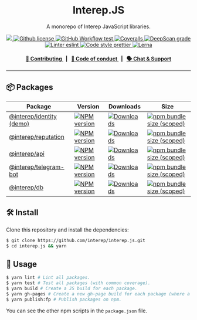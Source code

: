 <p align="center">
    <h1 align="center">
        Interep.JS
    </h1>
    <p align="center">A monorepo of Interep JavaScript libraries.</p>
</p>

<p align="center">
    <a href="https://github.com/interep">
        <img src="https://img.shields.io/badge/project-Interep-blue.svg?style=flat-square">
    </a>
    <a href="https://github.com/interep/interep.js/blob/main/LICENSE">
        <img alt="Github license" src="https://img.shields.io/github/license/interep/interep.js.svg?style=flat-square">
    </a>
    <a href="https://github.com/interep/interep.js/actions?query=workflow%3Atest">
        <img alt="GitHub Workflow test" src="https://img.shields.io/github/workflow/status/interep/interep.js/test?label=test&style=flat-square&logo=github">
    </a>
    <a href="https://coveralls.io/github/interep/interep.js">
        <img alt="Coveralls" src="https://img.shields.io/coveralls/github/interep/interep.js?style=flat-square&logo=coveralls">
    </a>
    <a href="https://deepscan.io/dashboard#view=project&tid=16502&pid=19838&bid=520522">
        <img alt="DeepScan grade" src="https://deepscan.io/api/teams/16502/projects/19838/branches/520522/badge/grade.svg">
    </a>
    <a href="https://eslint.org/">
        <img alt="Linter eslint" src="https://img.shields.io/badge/linter-eslint-8080f2?style=flat-square&logo=eslint">
    </a>
    <a href="https://prettier.io/">
        <img alt="Code style prettier" src="https://img.shields.io/badge/code%20style-prettier-f8bc45?style=flat-square&logo=prettier">
    </a>
    <a href="https://lerna.js.org/">
        <img alt="Lerna" src="https://img.shields.io/badge/maintained%20with-lerna-8f6899.svg?style=flat-square">
    </a>
</p>

<div align="center">
    <h4>
        <a href="https://docs.interep.link/contributing">
            👥 Contributing
        </a>
        <span>&nbsp;&nbsp;|&nbsp;&nbsp;</span>
        <a href="https://docs.interep.link/code-of-conduct">
            🤝 Code of conduct
        </a>
        <span>&nbsp;&nbsp;|&nbsp;&nbsp;</span>
        <a href="https://t.me/interrep">
            🗣️ Chat &amp; Support
        </a>
    </h4>
</div>

---

## 📦 Packages

<table>
    <th>Package</th>
    <th>Version</th>
    <th>Downloads</th>
    <th>Size</th>
    <tbody>
        <tr>
            <td>
                <a href="https://github.com/Interep/interep.js/tree/main/packages/identity">
                    @interep/identity
                </a>
                <a href="https://js.interep.link/identity/">
                    (demo)
                </a>
            </td>
            <td>
                <!-- NPM version -->
                <a href="https://npmjs.org/package/@interep/identity">
                    <img src="https://img.shields.io/npm/v/@interep/identity.svg?style=flat-square" alt="NPM version" />
                </a>
            </td>
            <td>
                <!-- Downloads -->
                <a href="https://npmjs.org/package/@interep/identity">
                    <img src="https://img.shields.io/npm/dm/@interep/identity.svg?style=flat-square" alt="Downloads" />
                </a>
            </td>
            <td>
                <!-- Size -->
                <a href="https://bundlephobia.com/package/@interep/identity">
                    <img src="https://img.shields.io/bundlephobia/minzip/@interep/identity" alt="npm bundle size (scoped)" />
                </a>
            </td>
        </tr>
        <tr>
            <td>
                <a href="https://github.com/Interep/interep.js/tree/main/packages/reputation">
                    @interep/reputation
                </a>
            </td>
            <td>
                <!-- NPM version -->
                <a href="https://npmjs.org/package/@interep/reputation">
                    <img src="https://img.shields.io/npm/v/@interep/reputation.svg?style=flat-square" alt="NPM version" />
                </a>
            </td>
            <td>
                <!-- Downloads -->
                <a href="https://npmjs.org/package/@interep/reputation">
                    <img src="https://img.shields.io/npm/dm/@interep/reputation.svg?style=flat-square" alt="Downloads" />
                </a>
            </td>
            <td>
                <!-- Size -->
                <a href="https://bundlephobia.com/package/@interep/reputation">
                    <img src="https://img.shields.io/bundlephobia/minzip/@interep/reputation" alt="npm bundle size (scoped)" />
                </a>
            </td>
        </tr>
        <tr>
            <td>
                <a href="https://github.com/interep/interep.js/tree/main/packages/api">
                    @interep/api
                </a>
            </td>
            <td>
                <!-- NPM version -->
                <a href="https://npmjs.org/package/@interep/api">
                    <img src="https://img.shields.io/npm/v/@interep/api.svg?style=flat-square" alt="NPM version" />
                </a>
            </td>
            <td>
                <!-- Downloads -->
                <a href="https://npmjs.org/package/@interep/api">
                    <img src="https://img.shields.io/npm/dm/@interep/api.svg?style=flat-square" alt="Downloads" />
                </a>
            </td>
            <td>
                <!-- Size -->
                <a href="https://bundlephobia.com/package/@interep/api">
                    <img src="https://img.shields.io/bundlephobia/minzip/@interep/api" alt="npm bundle size (scoped)" />
                </a>
            </td>
        </tr>
        <tr>
            <td>
                <a href="https://github.com/interep/interep.js/tree/main/packages/telegram-bot">
                    @interep/telegram-bot
                </a>
            </td>
            <td>
                <!-- NPM version -->
                <a href="https://npmjs.org/package/@interep/telegram-bot">
                    <img src="https://img.shields.io/npm/v/@interep/telegram-bot.svg?style=flat-square" alt="NPM version" />
                </a>
            </td>
            <td>
                <!-- Downloads -->
                <a href="https://npmjs.org/package/@interep/telegram-bot">
                    <img src="https://img.shields.io/npm/dm/@interep/telegram-bot.svg?style=flat-square" alt="Downloads" />
                </a>
            </td>
            <td>
                <!-- Size -->
                <a href="https://bundlephobia.com/package/@interep/telegram-bot">
                    <img src="https://img.shields.io/bundlephobia/minzip/@interep/telegram-bot" alt="npm bundle size (scoped)" />
                </a>
            </td>
        </tr>
        <tr>
            <td>
                <a href="https://github.com/interep/interep.js/tree/main/packages/db">
                    @interep/db
                </a>
            </td>
            <td>
                <!-- NPM version -->
                <a href="https://npmjs.org/package/@interep/db">
                    <img src="https://img.shields.io/npm/v/@interep/db.svg?style=flat-square" alt="NPM version" />
                </a>
            </td>
            <td>
                <!-- Downloads -->
                <a href="https://npmjs.org/package/@interep/db">
                    <img src="https://img.shields.io/npm/dm/@interep/db.svg?style=flat-square" alt="Downloads" />
                </a>
            </td>
            <td>
                <!-- Size -->
                <a href="https://bundlephobia.com/package/@interep/db">
                    <img src="https://img.shields.io/bundlephobia/minzip/@interep/db" alt="npm bundle size (scoped)" />
                </a>
            </td>
        </tr>
    <tbody>
</table>

## 🛠 Install

Clone this repository and install the dependencies:

```bash
$ git clone https://github.com/interep/interep.js.git
$ cd interep.js && yarn
```

## 📜 Usage

```bash
$ yarn lint # Lint all packages.
$ yarn test # Test all packages (with common coverage).
$ yarn build # Create a JS build for each package.
$ yarn gh-pages # Create a new gh-page build for each package (where a demo exists).
$ yarn publish:fp # Publish packages on npm.
```

You can see the other npm scripts in the `package.json` file.
